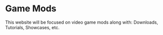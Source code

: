# Game Mods

This website will be focused on video game mods along with: Downloads, Tutorials, Showcases, etc.
